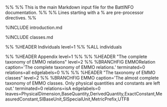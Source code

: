 %%
%% This is the main Markdown input file for the BattINFO documentation.
%%
%% Lines starting with a % are pre-processor directives.
%%

%INCLUDE introduction.md

%INCLUDE classes.md


%% %HEADER Individuals       level=1
%% %ALL individuals


%% %HEADER Appendix          level=1
%%
%% %HEADER "The complete taxonomy of EMMO relations"   level=2
%% %BRANCHFIG EMMORelation   caption='The complete taxonomy of EMMO relations.' terminated=0 relations=all edgelabels=0
%%
%% %HEADER "The taxonomy of EMMO classes"     level=2
%% %BRANCHFIG EMMO           caption='The almost complete taxonomy of EMMO classes. Only physical quantities and constants are left out.' terminated=0 relations=isA edgelabels=0 leaves=PhysicalDimension,BaseQuantity,DerivedQuantity,ExactConstant,MeasuredConstant,SIBaseUnit,SISpecialUnit,MetricPrefix,UTF8
